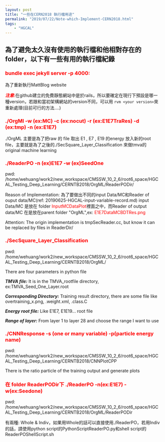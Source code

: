 ```yaml
---
layout: post
title: "一些在CERN2018 執行檔用途"
permalink: "2019/07/22/Note-which-Implement-CERN2018.html"
tags:
    - "HGCAL"
---
```

<h2>為了避免太久沒有使用的執行檔和他相對存在的folder，以下有一些有用的執行檔紀錄</h2>

<h3><span style="color:#ff0000">bundle exec jekyll server -p 4000:</span></h3>
為了重新執行MattBlog website

<span style="font-style:italic;font-weight:bold;color:#ff0000">注意:</span>在github建立的免費靜態網站中是於rails，所以要確定在現行下預設是哪一種version，若跟和當初架構網站的version不同，可以用 `rvm <your version>`來重新處理(目前可行的方法....)


<h3><span style="color:#ff0000">./OrgMl -w (ex:MC) -c (ex:nocut) -r (ex:E1E7TraRes) -d (ex:tmp) -n (ex:E1E7)</span></h3>
./OrgML 主要是為了把raw 的 file 取出 E1 , E7 , E19 的energy 放入新的root file，主要就是為了之後的./SecSquare_Layer_Classification 來做tmva的original machine learning

<h3><span style="color:#ff0000">./ReaderPO -n (ex)E1E7 -w (ex)SeedOne</span></h3>
pwd: /home/wehuang/work2/new_workspace/CMSSW_10_2_6/root6_space/HGCAL_Testing_Deep_Learning/CERNTB2018/OrgML/ReaderPODir/

Reason of Implementation: 為了要做出不同的input Data/MC和Reader of ouput data/MC(ref: 20190625-HGCAL-input-variable-record.md) input Data/MC 是放在 folder <span style="color:#ff0000">InputMCDataPlot</span>裡面之中，而Reader of output data/MC 在是放在parent folder "OrgML",ex: <span style="color:#ff0000">E1E7DataMCBDTRes.png</span>

Attention: The origin implementation is <span style="#ffff00">tmpSecReader.cc</span>, but know it can be replaced by files in ReaderDir/


<h3><span style="color:#ff0000">./SecSquare_Layer_Classification</span></h3>

pwd: /home/wehuang/work2/new_workspace/CMSSW_10_2_6/root6_space/HGCAL_Testing_Deep_Learning/CERNTB2018/OrgML/

There are four parameters in python file

<span style="font-style:italic;font-weight:bold">TMVA file:</span> It is in the TMVA_rootfile directory, ex:TMVA_Seed_One_Layer.root 
<br/>

<span style="font-style:italic;font-weight:bold">Corresponding Directory:</span> Training result directory, there are some file like overtraining_x.png, .weight.xml, .class.C
<br/>

<span style="font-style:italic;font-weight:bold">Energy root file:</span> Like E1E7, E1E19... root file
<br/>

<span style="font-style:italic;font-weight:bold">Range of layer:</span> From layer 1 to layer 28 and choose the range I want to use 
<br/>

<h3><span style="color:#ff0000">./CNNResponse -s (one or many variable)  -p(particle energy name)</span></h3>
pwd:
/home/wehuang/work2/new_workspace/CMSSW_10_2_6/root6_space/HGCAL_Testing_Deep_Learning/CERNTB2018/CNNPlotCPP

There is the ratio particle of the training output and generate plots

<h3><span style="color:#ff0000">在 folder ReaderPODir下 ./ReaderPO -n(ex:E1E7) -w(ex:Seedone)</span></h3>
pwd:
/home/wehuang/work2/new_workspace/CMSSW_10_2_6/root6_space/HGCAL_Testing_Deep_Learning/CERNTB2018/OrgML/ReaderPODir

有兩種: Whole & Indiv，如果用Whole的話可以直接使用./ReaderPO，若用Indiv的話，請使用python script的PythonScriptReaderPO.py和shell script的ReaderPOShellScript.sh
